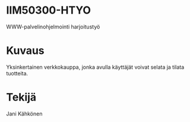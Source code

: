 # IIM50300-HTYO
WWW-palvelinohjelmointi harjoitustyö
# Kuvaus
Yksinkertainen verkkokauppa, jonka avulla käyttäjät voivat selata ja tilata tuotteita.
# Tekijä
Jani Kähkönen
